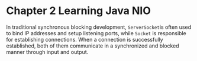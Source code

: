 # Chapter 2 Learning Java NIO 

In traditional synchronous blocking development, `ServerSocket`is often used to bind IP addresses and setup listening ports, while `Socket` is responsible for establishing connections. 
When a connection is successfully established, both of them communicate in a synchronized and blocked manner through input and output. 
